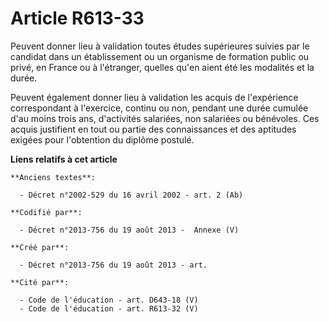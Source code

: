 # Article R613-33

Peuvent donner lieu à validation toutes études supérieures suivies par le candidat dans un établissement ou un organisme de
formation public ou privé, en France ou à l'étranger, quelles qu'en aient été les modalités et la durée.

Peuvent également donner lieu à validation les acquis de l'expérience correspondant à l'exercice, continu ou non, pendant une
durée cumulée d'au moins trois ans, d'activités salariées, non salariées ou bénévoles. Ces acquis justifient en tout ou
partie des connaissances et des aptitudes exigées pour l'obtention du diplôme postulé.

**Liens relatifs à cet article**

	**Anciens textes**:

	  - Décret n°2002-529 du 16 avril 2002 - art. 2 (Ab)

	**Codifié par**:

	  - Décret n°2013-756 du 19 août 2013 -  Annexe (V)

	**Créé par**:

	  - Décret n°2013-756 du 19 août 2013 - art.

	**Cité par**:

	  - Code de l'éducation - art. D643-18 (V)
	  - Code de l'éducation - art. R613-32 (V)
